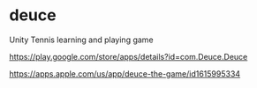 # deuce
Unity
Tennis learning and playing game

https://play.google.com/store/apps/details?id=com.Deuce.Deuce

https://apps.apple.com/us/app/deuce-the-game/id1615995334
